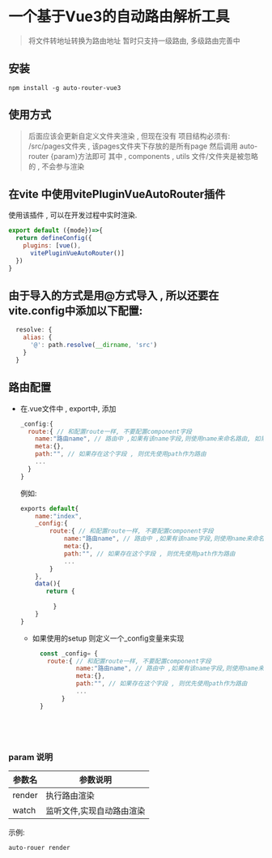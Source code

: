 # 一个基于Vue3的自动路由解析工具
> 将文件转地址转换为路由地址
> 暂时只支持一级路由, 多级路由完善中

## 安装
```shell
npm install -g auto-router-vue3
```

## 使用方式
> 后面应该会更新自定义文件夹渲染 , 但现在没有
> 项目结构必须有: /src/pages文件夹 , 该pages文件夹下存放的是所有page
> 然后调用 auto-router {param}方法即可
> 其中 , components , utils 文件/文件夹是被忽略的 , 不会参与渲染

## 在vite 中使用vitePluginVueAutoRouter插件

使用该插件 , 可以在开发过程中实时渲染.

```javascript
export default ({mode})=>{
  return defineConfig({
    plugins: [vue(),
      vitePluginVueAutoRouter()]
  })
}
```
## 由于导入的方式是用@方式导入 , 所以还要在vite.config中添加以下配置:
```javascript
  resolve: {
    alias: {
      '@': path.resolve(__dirname, 'src')
    }
  }
```
## 路由配置
- 在.vue文件中 , export中, 添加
  ```javascript
  _config:{ 
    route:{ // 和配置route一样, 不要配置component字段
      name:"路由name", // 路由中 ,如果有该name字段,则使用name来命名路由, 如果没有则使用文件名命名
      meta:{},
      path:"", // 如果存在这个字段 , 则优先使用path作为路由 
      ...
    }
  }
    ```
  例如:
    ```javascript
    exports default{
        name:"index",
        _config:{
            route:{ // 和配置route一样, 不要配置component字段
                name:"路由name", // 路由中 ,如果有该name字段,则使用name来命名路由, 如果没有则使用文件名命名
                meta:{},
                path:"", // 如果存在这个字段 , 则优先使用path作为路由 
                ...
            }
        },
        data(){
           return {
           
             }   
        }
    }
    ```
  - 如果使用的setup 则定义一个_config变量来实现
    ```javascript
      const _config= {
        route:{ // 和配置route一样, 不要配置component字段
                name:"路由name", // 路由中 ,如果有该name字段,则使用name来命名路由, 如果没有则使用文件名命名
                meta:{},
                path:"", // 如果存在这个字段 , 则优先使用path作为路由 
                ...
            }
      }
  ```
    



### param 说明
| 参数名    | 参数说明          |
|--------|---------------|
| render | 执行路由渲染        |
| watch  | 监听文件,实现自动路由渲染 |

示例: 
```shell
auto-rouer render
```
